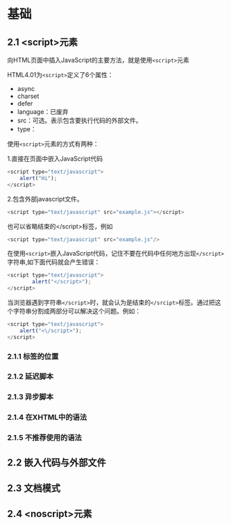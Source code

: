 # 基础

## 2.1 &lt;script&gt;元素

向HTML页面中插入JavaScript的主要方法，就是使用`<script>`元素

HTML4.01为`<script>`定义了6个属性：

* async
* charset
* defer
* language：已废弃
* src：可选。表示包含要执行代码的外部文件。
* type：

使用`<script>`元素的方式有两种：

1.直接在页面中嵌入JavaScript代码

```javascript
<script type="text/javascript">
    alert("Hi");
</script>
```

2.包含外部javascript文件。

```javascript
<script type="text/javascript" src="example.js"></script>
```

也可以省略结束的&lt;/script&gt;标签，例如

```javascript
<script type="text/javascript" src="example.js"/>
```

在使用`<script>`嵌入JavaScript代码，记住不要在代码中任何地方出现`</script>`字符串,如下面代码就会产生错误：

```javascript
<script type="text/javascript">
        alert("</script>");
</script>
```

当浏览器遇到字符串`</script>`时，就会认为是结束的`</srcipt>`标签。通过把这个字符串分割成两部分可以解决这个问题。例如：

```javascript
<script type="text/javascript">
    alert("<\/script>");
</script>
```

### 2.1.1 标签的位置

### 2.1.2 延迟脚本

### 2.1.3 异步脚本

### 2.1.4 在XHTML中的语法

### 2.1.5 不推荐使用的语法

## 2.2 嵌入代码与外部文件

## 2.3 文档模式

## 2.4  &lt;noscript&gt;元素



